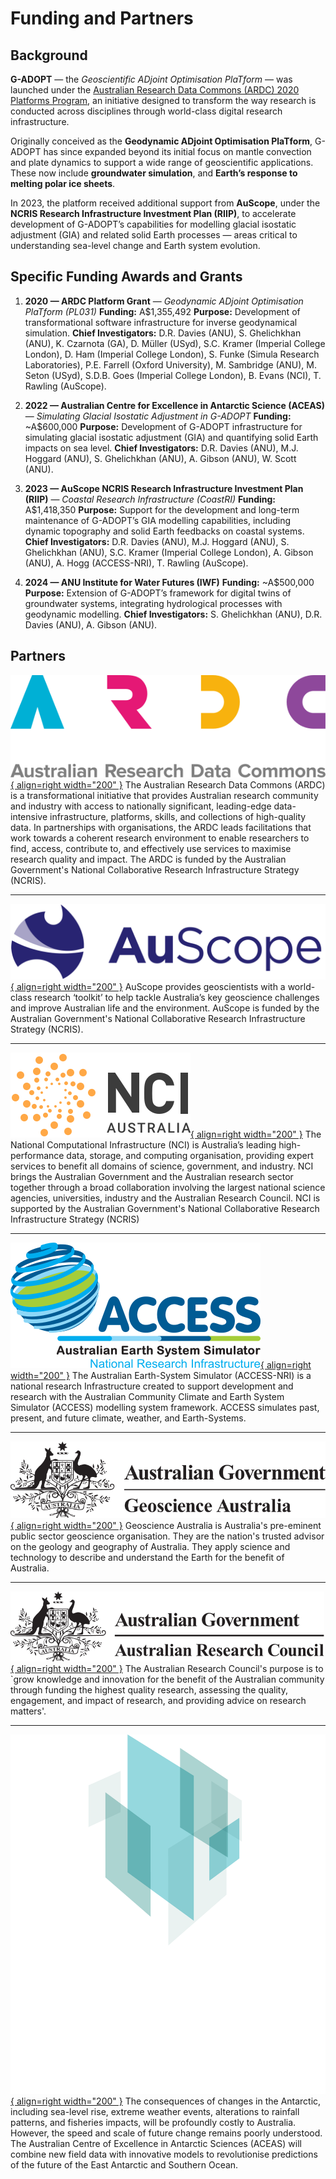 # Funding and Partners

## Background

**G-ADOPT** — the *Geoscientific ADjoint Optimisation PlaTform* — was launched under the [Australian Research Data Commons (ARDC) 2020 Platforms Program](https://doi.org/10.47486/PL031), an initiative designed to transform the way research is conducted across disciplines through world-class digital research infrastructure.

Originally conceived as the **Geodynamic ADjoint Optimisation PlaTform**, G-ADOPT has since expanded beyond its initial focus on mantle convection and plate dynamics to support a wide range of geoscientific applications. These now include **groundwater simulation**, and **Earth’s response to melting polar ice sheets**.

In 2023, the platform received additional support from **AuScope**, under the **NCRIS Research Infrastructure Investment Plan (RIIP)**, to accelerate development of G-ADOPT’s capabilities for modelling glacial isostatic adjustment (GIA) and related solid Earth processes — areas critical to understanding sea-level change and Earth system evolution.

## Specific Funding Awards and Grants

1. **2020 — ARDC Platform Grant** — *Geodynamic ADjoint Optimisation PlaTform (PL031)*
   **Funding:** A\$1,355,492
   **Purpose:** Development of transformational software infrastructure for inverse geodynamical simulation.
   **Chief Investigators:** D.R. Davies (ANU), S. Ghelichkhan (ANU), K. Czarnota (GA), D. Müller (USyd), S.C. Kramer (Imperial College London), D. Ham (Imperial College London), S. Funke (Simula Research Laboratories), P.E. Farrell (Oxford University), M. Sambridge (ANU), M. Seton (USyd), S.D.B. Goes (Imperial College London), B. Evans (NCI), T. Rawling (AuScope).

2. **2022 — Australian Centre for Excellence in Antarctic Science (ACEAS)** — *Simulating Glacial Isostatic Adjustment in G-ADOPT*
   **Funding:** ~A\$600,000
   **Purpose:** Development of G-ADOPT infrastructure for simulating glacial isostatic adjustment (GIA) and quantifying solid Earth impacts on sea level.
   **Chief Investigators:** D.R. Davies (ANU), M.J. Hoggard (ANU), S. Ghelichkhan (ANU), A. Gibson (ANU), W. Scott (ANU).

3. **2023 — AuScope NCRIS Research Infrastructure Investment Plan (RIIP)** — *Coastal Research Infrastructure (CoastRI)*
   **Funding:** A\$1,418,350
   **Purpose:** Support for the development and long-term maintenance of G-ADOPT’s GIA modelling capabilities, including dynamic topography and solid Earth feedbacks on coastal systems.
   **Chief Investigators:** D.R. Davies (ANU), M.J. Hoggard (ANU), S. Ghelichkhan (ANU), S.C. Kramer (Imperial College London), A. Gibson (ANU), A. Hogg (ACCESS-NRI), T. Rawling (AuScope).

4. **2024 — ANU Institute for Water Futures (IWF)**
   **Funding:** ~A\$500,000
   **Purpose:** Extension of G-ADOPT’s framework for digital twins of groundwater systems, integrating hydrological processes with geodynamic modelling.
   **Chief Investigators:** S. Ghelichkhan (ANU), D.R. Davies (ANU), A. Gibson (ANU).

## Partners
[![ARDC logo](images/ardc_logo.svg "ARDC logo"){ align=right width="200" }](https://ardc.edu.au/)
The Australian Research Data Commons (ARDC) is a transformational initiative that provides Australian research community and industry with access to nationally significant, leading-edge data-intensive infrastructure, platforms, skills, and collections of high-quality data. In partnerships with organisations, the ARDC leads facilitations that work towards a coherent research environment to enable researchers to find, access, contribute to, and effectively use services to maximise research quality and impact. The ARDC is funded by the Australian Government's National Collaborative Research Infrastructure Strategy (NCRIS).

---

[![AuScope Logo](images/auscope_logo.png "AuScope logo"){ align=right width="200" }](https://www.auscope.org.au/)
AuScope provides geoscientists with a world-class research ‘toolkit’ to help tackle Australia’s key geoscience challenges and improve Australian life and the environment. AuScope is funded by the Australian Government's National Collaborative Research Infrastructure Strategy (NCRIS).

---

[![NCI logo](images/nci_logo.svg "NCI logo"){ align=right width="200" }](https://nci.org.au/)
The National Computational Infrastructure (NCI) is Australia’s leading high-performance data, storage, and computing organisation, providing expert services to benefit all domains of science, government, and industry. NCI brings the Australian Government and the Australian research sector together through a broad collaboration involving the largest national science agencies, universities, industry and the Australian Research Council. NCI is supported by the Australian Government's National Collaborative Research Infrastructure Strategy (NCRIS)

---

[![ACCESS-NRI logo](images/access_nri_logo.svg "ACCESS NRI logo"){ align=right width="200" }](https://www.access-nri.org.au/)
The Australian Earth-System Simulator (ACCESS-NRI) is a national research Infrastructure created to support development and research with the Australian Community Climate and Earth System Simulator (ACCESS) modelling system framework. ACCESS simulates past, present, and future climate, weather, and Earth-Systems.

---

[![Geosciences Australia logo](images/ga_logo.svg "Geosciences Australia logo"){ align=right width="200" }](https://www.ga.gov.au/)
Geoscience Australia is Australia's pre-eminent public sector geoscience organisation. They are the nation's trusted advisor on the geology and geography of Australia. They apply science and technology to describe and understand the Earth for the benefit of Australia.

---

[![Australian Research Council logo](images/arc_logo.svg "Australian Research Council logo"){ align=right width="200" }](https://www.arc.gov.au/)
The Australian Research Council's purpose is to `grow knowledge and innovation for the benefit of the Australian community through funding the highest quality research, assessing the quality, engagement, and impact of research, and providing advice on research matters'.

---

[![ACEAS logo](images/aceas_logo.png "ACEAS logo"){ align=right width="200" }](https://antarctic.org.au/)
The consequences of changes in the Antarctic, including sea-level rise, extreme weather events, alterations to rainfall patterns, and fisheries impacts, will be profoundly costly to Australia. However, the speed and scale of future change remains poorly understood. The Australian Centre of Excellence in Antarctic Sciences (ACEAS) will combine new field data with innovative models to revolutionise predictions of the future of the East Antarctic and Southern Ocean.

